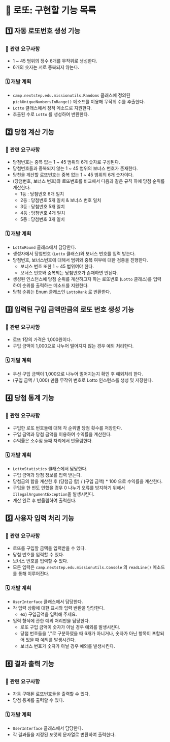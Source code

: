 # 🏃 로또: 구현할 기능 목록



## :one: 자동 로또번호 생성 기능

### 📃 관련 요구사항

- 1 ~ 45 범위의 정수 6개를 무작위로 생성한다.
- 6개의 숫자는 서로 중복되지 않는다.



### 🗓️ 개발 계획

- `camp.nextstep.edu.missionutils.Randoms` 클래스에 정의된 `pickUniqueNumbersInRange()` 메소드를 이용해 무작위 수를 추출한다.
- `Lotto` 클래스에서 정적 메소드로 지원한다.
- 추출된 수로  `Lotto` 를 생성하여 반환한다.





## :two: 당첨 계산 기능

### 📃 관련 요구사항

- 당첨번호는 중복 없는 1 ~ 45 범위의 6개 숫자로 구성된다.
- 당첨번호들과 중복되지 않는 1 ~ 45 범위의 보너스 번호가 존재한다.
- 당천을 계산할 로또번호는 중복 없는 1 ~ 45 범위의 6개 숫자이다.
- (당첨번호, 보너스 번호)와 로또번호를 비교해서 다음과 같은 규칙 하에 당첨 순위를 계산한다.
  - 1등 : 당첨번호 6개 일치
  - 2등 : 당첨번호 5개 일치 & 보너스 번호 일치
  - 3등 : 당첨번호 5개 일치
  - 4등 : 당첨번호 4개 일치
  - 5등 : 당첨번호 3개 일치




### 🗓️ 개발 계획

- `LottoRound` 클래스에서 담당한다.
- 생성자에서 당첨번호 (`Lotto` 클래스)와 보너스 번호를 입력 받는다.
- 당첨번호, 보너스번호에 대해서 범위와 중복 여부에 대한 검증을 진행한다.
  - 보너스 번호 또한 1 ~ 45 범위여야 한다.
  - 보너스 번호와 중복되는 당첨번호가 존재하면 안된다.
- 생성된 인스턴스에 당첨 순위를 계산하고자 하는 로또번호 (`Lotto` 클래스)를 입력하여 순위를 출력하는 메소드를 지원한다.
- 당첨 순위는 Enum 클래스인  `LottoRank` 로 반환한다.





## :three: 입력된 구입 금액만큼의 로또 번호 생성 기능

### 📃 관련 요구사항

- 로또 1장의 가격은 1,000원이다.
- 구입 금액이 1,000으로 나누어 떨어지지 않는 경우 예외 처리한다.



### 🗓️ 개발 계획

- 우선 구입 금액이 1,000으로 나누어 떨어지는지 확인 후 예외처리 한다.
- (구입 금액 / 1,000) 만큼 무작위 번호로 Lotto 인스턴스를 생성 및 저장한다.





## :four: 당첨 통계 기능

### 📃 관련 요구사항

- 구입한 로또 번호들에 대해 각 순위별 당첨 횟수를 저장한다.
- 구입 금액과 당첨 금액을 이용하여 수익률을 계산한다.
- 수익률은 소수점 둘째 자리에서 반올림한다.



### 🗓️ 개발 계획

- `LottoStatistics` 클래스에서 담당한다.
- 구입 금액과 당첨 정보를 입력 받는다.
- 당첨금의 합을 계산한 후 (당첨금 합) / (구입 금액) * 100 으로 수익률을 계산한다.
- 구입을 한 번도 안했을 경우 0 나누기 오류를 방지하기 위해서 `IllegalArgumentException`을 발생시킨다.
- 계산 완료 후 반올림하여 출력한다.





## :five: 사용자 입력 처리 기능

### 📃 관련 요구사항

- 로또를 구입할 금액을 입력받을 수 있다.
- 당첨 번호를 입력할 수 있다.
- 보너스 번호를 입력할 수 있다.
- 모든 입력은 `camp.nextstep.edu.missionutils.Console` 의 `readLine()` 메소드를 통해 이루어진다.



### 🗓️ 개발 계획

- `UserInterface` 클래스에서 담당한다.
- 각 입력 상황에 대한 표시와 입력 반환을 담당한다.
  - ex) 구입금액을 입력해 주세요.
- 입력 형식에 관한 예외 처리만을 담당한다.
  - 로또 구입 금액이 숫자가 아닐 경우 예외를 발생시킨다.
  - 당첨 번호들을 ","로 구분하였을 때 6개가 아니거나, 숫자가 아닌 항목이 포함되어 있을 때 예외를 발생시킨다.
  - 보너스 번호가 숫자가 아닐 경우 예외를 발생시킨다.





## :six: 결과 출력 기능

### 📃 관련 요구사항

- 자동 구매된 로또번호들을 출력할 수 있다.
- 당첨 통계를 출력할 수 있다.



### 🗓️ 개발 계획

- `UserInterface` 클래스에서 담당한다.
- 각 결과들을 지정된 포맷의 문자열로 변환하여 출력한다.
